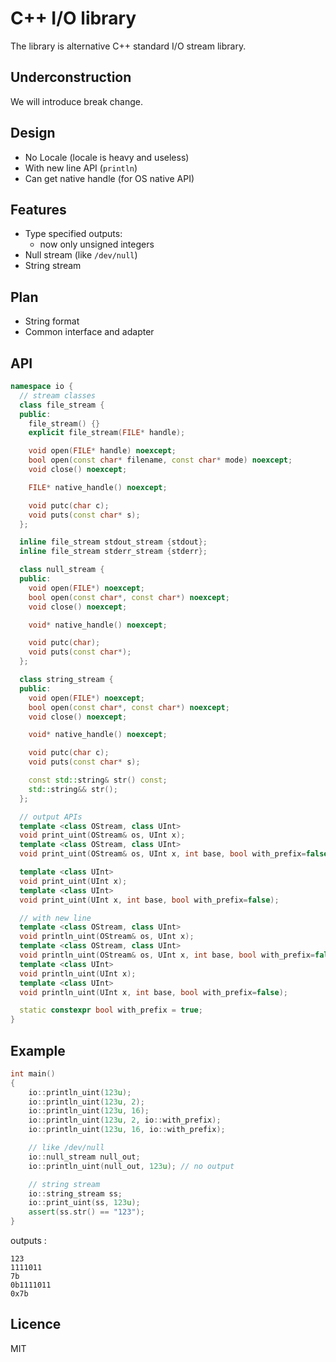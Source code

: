 # C++ I/O library
The library is alternative C++ standard I/O stream library.


## Underconstruction
We will introduce break change.


## Design
- No Locale (locale is heavy and useless)
- With new line API (`println`)
- Can get native handle (for OS native API)


## Features
- Type specified outputs:
    - now only unsigned integers
- Null stream (like `/dev/null`)
- String stream


## Plan
- String format
- Common interface and adapter


## API
```cpp
namespace io {
  // stream classes
  class file_stream {
  public:
    file_stream() {}
    explicit file_stream(FILE* handle);

    void open(FILE* handle) noexcept;
    bool open(const char* filename, const char* mode) noexcept;
    void close() noexcept;

    FILE* native_handle() noexcept;

    void putc(char c);
    void puts(const char* s);
  };

  inline file_stream stdout_stream {stdout};
  inline file_stream stderr_stream {stderr};

  class null_stream {
  public:
    void open(FILE*) noexcept;
    bool open(const char*, const char*) noexcept;
    void close() noexcept;

    void* native_handle() noexcept;

    void putc(char);
    void puts(const char*);
  };

  class string_stream {
  public:
    void open(FILE*) noexcept;
    bool open(const char*, const char*) noexcept;
    void close() noexcept;

    void* native_handle() noexcept;

    void putc(char c);
    void puts(const char* s);

    const std::string& str() const;
    std::string&& str();
  };

  // output APIs
  template <class OStream, class UInt>
  void print_uint(OStream& os, UInt x);
  template <class OStream, class UInt>
  void print_uint(OStream& os, UInt x, int base, bool with_prefix=false);

  template <class UInt>
  void print_uint(UInt x);
  template <class UInt>
  void print_uint(UInt x, int base, bool with_prefix=false);

  // with new line
  template <class OStream, class UInt>
  void println_uint(OStream& os, UInt x);
  template <class OStream, class UInt>
  void println_uint(OStream& os, UInt x, int base, bool with_prefix=false);
  template <class UInt>
  void println_uint(UInt x);
  template <class UInt>
  void println_uint(UInt x, int base, bool with_prefix=false);

  static constexpr bool with_prefix = true;
}
```


## Example
```cpp
int main()
{
    io::println_uint(123u);
    io::println_uint(123u, 2);
    io::println_uint(123u, 16);
    io::println_uint(123u, 2, io::with_prefix);
    io::println_uint(123u, 16, io::with_prefix);

    // like /dev/null
    io::null_stream null_out;
    io::println_uint(null_out, 123u); // no output

    // string stream
    io::string_stream ss;
    io::print_uint(ss, 123u);
    assert(ss.str() == "123");
}
```

outputs :

```
123
1111011
7b
0b1111011
0x7b
```


## Licence
MIT
